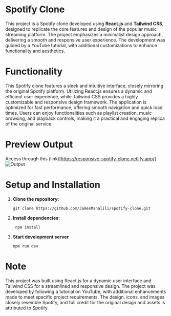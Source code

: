 # Spotify Clone

This project is a Spotify clone developed using __React.js__ and __Tailwind CSS__, designed to replicate the core features and design of the popular music streaming platform. The project emphasizes a minimalist design approach, delivering a smooth and responsive user experience. The development was guided by a YouTube tutorial, with additional customizations to enhance functionality and aesthetics.

# Functionality 

This Spotify clone features a sleek and intuitive interface, closely mirroring the original Spotify platform. Utilizing React.js ensures a dynamic and efficient user experience, while Tailwind CSS provides a highly customizable and responsive design framework. The application is optimized for fast performance, offering smooth navigation and quick load times. Users can enjoy functionalities such as playlist creation, music browsing, and playback controls, making it a practical and engaging replica of the original service.

# Preview Output
Access through this (link)[https://responsive-spotify-clone.netlify.app/]
![Output](https://github.com/user-attachments/assets/5dd56645-a7c8-4936-947f-1cc01670751b)

# Setup and Installation

1. __Clone the repository:__

       git clone https://github.com/JamesManalili/spotify-clone.git

2. __Install dependencies:__

        npm install

3. __Start development server__

       npm run dev

# Note
This project was built using React.js for a dynamic user interface and Tailwind CSS for a streamlined and responsive design. The project was developed by following a tutorial on YouTube, with additional enhancements made to meet specific project requirements. The design, icons, and images closely resemble Spotify, and full credit for the original design and assets is attributed to Spotify.
